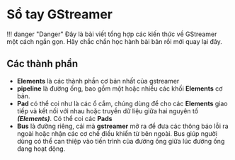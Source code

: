 # Sổ tay GStreamer

!!! danger "Danger"
    Đây là bài viết tổng hợp các kiến thức về GStreamer một cách ngắn gọn. Hãy chắc chắn học hành bài bản rồi mới quay lại đây.

## Các thành phần

- __Elements__ là các thành phần cơ bản nhất của gstreamer
- __pipeline__ là đường ống, bao gồm một hoặc nhiều các khối __Elements__ cơ bản.
- __Pad__ có thể coi như là các ổ cắm, chúng dùng để cho các __Elements__ giao tiếp và kết nối với nhau hoặc truyền dữ liệu giữa hai nguyên tố __*(Elements)*__. Có thể coi các __Pads__
- __Bus__ là đường riêng, cái mà __gstreamer__ mở ra để đưa các thông báo lỗi ra ngoài hoặc nhận các cơ chế điều khiển từ bên ngoài. Bus giúp người dùng có thể can thiệp vào tiến trình của đường ống giữa lúc đường ống đang hoạt động.